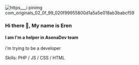 ![https___i pinimg com_originals_02_0f_99_020f99955800d1a5a5e018ab3babcf59](https://user-images.githubusercontent.com/70370191/129456679-0e3b2d88-74c0-4344-b800-600bcb317696.jpg)
### Hi there 👋, My name is Eren
#### I am I'm a helper in AsenaDev team

i'm trying to be a developer

Skills:  PHP / JS / CSS / HTML
